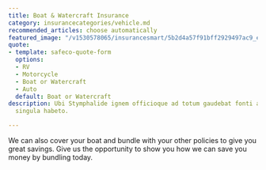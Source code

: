 ```yaml
---
title: Boat & Watercraft Insurance
category: insurancecategories/vehicle.md
recommended_articles: choose automatically
featured_image: "/v1530578065/insurancesmart/5b2d4a57f91bff2929497ac9_eric-ward-346232-unsplash%20%281%29.jpg"
quote:
- template: safeco-quote-form
  options:
  - RV
  - Motorcycle
  - Boat or Watercraft
  - Auto
  default: Boat or Watercraft
description: Ubi Stymphalide ignem officioque ad totum gaudebat fonti at, dea. Achilles
  singula habeto.

---
```

We can also cover your boat and bundle with your other policies to  give you great savings.   Give us the opportunity to show you how we can save you money by bundling today.